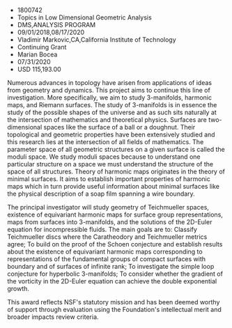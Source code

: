 
* 1800742
* Topics in Low Dimensional Geometric Analysis
* DMS,ANALYSIS PROGRAM
* 09/01/2018,08/17/2020
* Vladimir Markovic,CA,California Institute of Technology
* Continuing Grant
* Marian Bocea
* 07/31/2020
* USD 115,193.00

Numerous advances in topology have arisen from applications of ideas from
geometry and dynamics. This project aims to continue this line of investigation.
More specifically, we aim to study 3-manifolds, harmonic maps, and Riemann
surfaces. The study of 3-manifolds is in essence the study of the possible
shapes of the universe and as such sits naturally at the intersection of
mathematics and theoretical physics. Surfaces are two-dimensional spaces like
the surface of a ball or a doughnut. Their topological and geometric properties
have been extensively studied and this research lies at the intersection of all
fields of mathematics. The parameter space of all geometric structures on a
given surface is called the moduli space. We study moduli spaces because to
understand one particular structure on a space we must understand the structure
of the space of all structures. Theory of harmonic maps originates in the theory
of minimal surfaces. It aims to establish important properties of harmonic maps
which in turn provide useful information about minimal surfaces like the
physical description of a soap film spanning a wire boundary.

The principal investigator will study geometry of Teichmueller spaces,
existence of equivariant harmonic maps for surface group representations, maps
from surfaces into 3-manifolds, and the solutions of the 2D-Euler equation for
incompressible fluids. The main goals are to: Classify Teichmueller discs where
the Caratheodory and Teichmueller metrics agree; To build on the proof of the
Schoen conjecture and establish results about the existence of equivariant
harmonic maps corresponding to representations of the fundamental groups of
compact surfaces with boundary and of surfaces of infinite rank; To investigate
the simple loop conjecture for hyperbolic 3-manifolds; To consider whether the
gradient of the vorticity in the 2D-Euler equation can achieve the double
exponential growth.

This award reflects NSF's statutory mission and has been deemed worthy of
support through evaluation using the Foundation's intellectual merit and broader
impacts review criteria.
